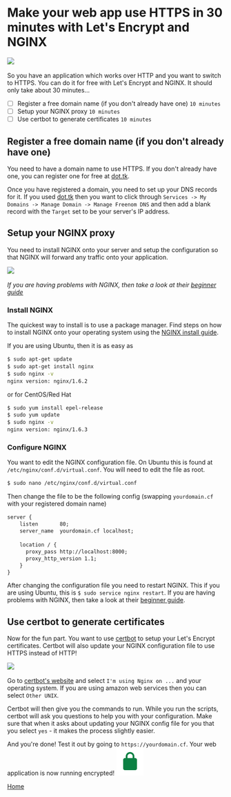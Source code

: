 # Make your web app use HTTPS in 30 minutes with Let's Encrypt and NGINX
<img src="https://letsencrypt.org/images/letsencrypt-logo-horizontal.svg" width="30%"/>

So you have an application which works over HTTP and you want to switch to HTTPS. You can do it for free with Let's Encrypt and NGINX. It should only take about 30 minutes...

  - [ ] Register a free domain name (if you don't already have one) `10 minutes`
  - [ ] Setup your NGINX proxy `10 minutes`
  - [ ] Use certbot to generate certificates `10 minutes`

## Register a free domain name (if you don't already have one)
You need to have a domain name to use HTTPS. If you don't already have one, you can register one for free at [dot.tk](http://www.dot.tk/).

Once you have registered a domain, you need to set up your DNS records for it. If you used [dot.tk](http://www.dot.tk/) then you want to click through `Services -> My Domains -> Manage Domain -> Manage Freenom DNS` and then add a blank record with the `Target` set to be your server's IP address.

## Setup your NGINX proxy
You need to install NGINX onto your server and setup the configuration so that NGINX will forward any traffic onto your application.

<img src="https://avatars0.githubusercontent.com/u/1412239?s=200&v=4" width="20%"/>

_If you are having problems with NGINX, then take a look at their [beginner guide](http://nginx.org/en/docs/beginners_guide.html)_

### Install NGINX
The quickest way to install is to use a package manager. Find steps on how to install NGINX onto your operating system using the [NGINX install guide](https://www.nginx.com/resources/admin-guide/installing-nginx-open-source/#prebuilt).


If you are using Ubuntu, then it is as easy as

```sh
$ sudo apt-get update
$ sudo apt-get install nginx
$ sudo nginx -v
nginx version: nginx/1.6.2
```

or for CentOS/Red Hat

```sh
$ sudo yum install epel-release
$ sudo yum update
$ sudo nginx -v
nginx version: nginx/1.6.3
```

### Configure NGINX
You want to edit the NGINX configuration file. On Ubuntu this is found at `/etc/nginx/conf.d/virtual.conf`. You will need to edit the file as root.

```sh
$ sudo nano /etc/nginx/conf.d/virtual.conf
```

Then change the file to be the following config (swapping `yourdomain.cf` with your registered domain name)

```
server {
    listen       80;
    server_name  yourdomain.cf localhost;

    location / {
      proxy_pass http://localhost:8000;
      proxy_http_version 1.1;
    }
}
```

After changing the configuration file you need to restart NGINX. This if you are using Ubuntu, this is `$ sudo service nginx restart`. If you are having problems with NGINX, then take a look at their [beginner guide](http://nginx.org/en/docs/beginners_guide.html).

## Use certbot to generate certificates
Now for the fun part. You want to use [certbot](https://certbot.eff.org/) to setup your Let's Encrypt certificates. Certbot will also update your NGINX configuration file to use HTTPS instead of HTTP!

<img src="https://certbot.eff.org/images/certbot-logo-1A.svg" width="30%"/>

Go to [certbot's website](https://certbot.eff.org/) and select `I'm using Nginx on ...` and your operating system. If you are using amazon web services then you can select `Other UNIX`.

Certbot will then give you the commands to run. While you run the scripts, certbot will ask you questions to help you with your configuration. Make sure that when it asks about updating your NGINX config file for you that you select `yes` - it makes the process slightly easier.

And you're done! Test it out by going to `https://yourdomain.cf`. Your web application is now running encrypted! ![](../assets/Lock.svg)


[Home](/)
